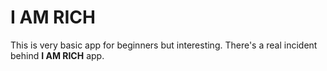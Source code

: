 # I AM RICH
This is very basic app for beginners but interesting. There's a real incident behind <b>I AM RICH</b> app.

